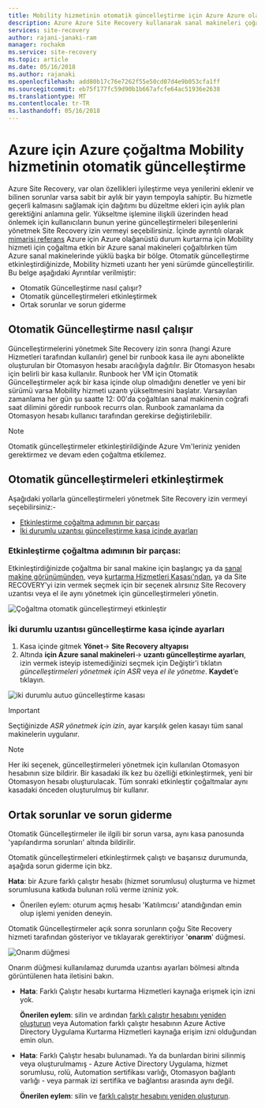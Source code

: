 ```yaml
---
title: Mobility hizmetinin otomatik güncelleştirme için Azure Azure olağanüstü durum kurtarma | Microsoft Docs
description: Azure Azure Site Recovery kullanarak sanal makineleri çoğaltırken Mobility hizmetinin otomatik güncelleştirme genel bir bakış sağlar.
services: site-recovery
author: rajani-janaki-ram
manager: rochakm
ms.service: site-recovery
ms.topic: article
ms.date: 05/16/2018
ms.author: rajanaki
ms.openlocfilehash: add80b17c76e7262f55e50cd07d4e9b053cfa1ff
ms.sourcegitcommit: eb75f177fc59d90b1b667afcfe64ac51936e2638
ms.translationtype: MT
ms.contentlocale: tr-TR
ms.lasthandoff: 05/16/2018
---
```

# <a name="automatic-update-of-the-mobility-service-in-azure-to-azure-replication"></a>Azure için Azure çoğaltma Mobility hizmetinin otomatik güncelleştirme

Azure Site Recovery, var olan özellikleri iyileştirme veya yenilerini eklenir ve bilinen sorunlar varsa sabit bir aylık bir yayın tempoyla sahiptir. Bu hizmetle geçerli kalmasını sağlamak için dağıtımı bu düzeltme ekleri için aylık plan gerektiğini anlamına gelir. Yükseltme işlemine ilişkili üzerinden head önlemek için kullanıcıların bunun yerine güncelleştirmeleri bileşenlerini yönetmek Site Recovery izin vermeyi seçebilirsiniz. İçinde ayrıntılı olarak [mimarisi referans](azure-to-azure-architecture.md) Azure için Azure olağanüstü durum kurtarma için Mobility hizmeti için çoğaltma etkin bir Azure sanal makineleri çoğaltılırken tüm Azure sanal makinelerinde yüklü başka bir bölge. Otomatik güncelleştirme etkinleştirdiğinizde, Mobility hizmeti uzantı her yeni sürümde güncelleştirilir. Bu belge aşağıdaki Ayrıntılar verilmiştir:

- Otomatik Güncelleştirme nasıl çalışır?
- Otomatik güncelleştirmeleri etkinleştirmek
- Ortak sorunlar ve sorun giderme
 
## <a name="how-does-automatic-update-work"></a>Otomatik Güncelleştirme nasıl çalışır

Güncelleştirmelerini yönetmek Site Recovery izin sonra (hangi Azure Hizmetleri tarafından kullanılır) genel bir runbook kasa ile aynı abonelikte oluşturulan bir Otomasyon hesabı aracılığıyla dağıtılır. Bir Otomasyon hesabı için belirli bir kasa kullanılır. Runbook her VM için Otomatik Güncelleştirmeler açık bir kasa içinde olup olmadığını denetler ve yeni bir sürümü varsa Mobility hizmeti uzantı yükseltmesini başlatır. Varsayılan zamanlama her gün şu saatte 12: 00'da çoğaltılan sanal makinenin coğrafi saat dilimini göredir runbook recurrs olan. Runbook zamanlama da Otomasyon hesabı kullanıcı tarafından gerekirse değiştirilebilir. 

> [!NOTE]
> Otomatik güncelleştirmeler etkinleştirildiğinde Azure Vm'leriniz yeniden gerektirmez ve devam eden çoğaltma etkilemez.

## <a name="enable-automatic-updates"></a>Otomatik güncelleştirmeleri etkinleştirmek

Aşağıdaki yollarla güncelleştirmeleri yönetmek Site Recovery izin vermeyi seçebilirsiniz:-

- [Etkinleştirme çoğaltma adımının bir parçası](#as-part-of-the-enable-replication-step)
- [İki durumlu uzantısı güncelleştirme kasa içinde ayarları](#toggle-the-extension-update-settings-inside-the-vault)

### <a name="as-part-of-the-enable-replication-step"></a>Etkinleştirme çoğaltma adımının bir parçası:

Etkinleştirdiğinizde çoğaltma bir sanal makine için başlangıç ya da [sanal makine görünümünden](azure-to-azure-quickstart.md), veya [kurtarma Hizmetleri Kasası'ndan](azure-to-azure-how-to-enable-replication.md), ya da Site RECOVERY'yi izin vermek seçmek için bir seçenek alırsınız Site Recovery uzantısı veya el ile aynı yönetmek için güncelleştirmeleri yönetin.

![Çoğaltma otomatik güncelleştirmeyi etkinleştir](./media/azure-to-azure-autoupdate/enable-rep.png)

### <a name="toggle-the-extension-update-settings-inside-the-vault"></a>İki durumlu uzantısı güncelleştirme kasa içinde ayarları

1. Kasa içinde gitmek **Yönet**-> **Site Recovery altyapısı**
2. Altında **için Azure sanal makineleri**-> **uzantı güncelleştirme ayarları**, izin vermek isteyip istemediğinizi seçmek için Değiştir'i tıklatın *güncelleştirmeleri yönetmek için ASR* veya *el ile yönetme*. **Kaydet**’e tıklayın.

![iki durumlu autuo güncelleştirme kasası](./media/azure-to-azure-autoupdate/vault-toggle.png)

> [!Important] 
> Seçtiğinizde *ASR yönetmek için izin*, ayar karşılık gelen kasayı tüm sanal makinelerin uygulanır.


> [!Note] 
> Her iki seçenek, güncelleştirmeleri yönetmek için kullanılan Otomasyon hesabının size bildirir. Bir kasadaki ilk kez bu özelliği etkinleştirmek, yeni bir Otomasyon hesabı oluşturulacak. Tüm sonraki etkinleştir çoğaltmalar aynı kasadaki önceden oluşturulmuş bir kullanır.

## <a name="common-issues--troubleshooting"></a>Ortak sorunlar ve sorun giderme

Otomatik Güncelleştirmeler ile ilgili bir sorun varsa, aynı kasa panosunda 'yapılandırma sorunları' altında bildirilir. 

Otomatik güncelleştirmeleri etkinleştirmek çalıştı ve başarısız durumunda, aşağıda sorun giderme için bkz.

**Hata**: bir Azure farklı çalıştır hesabı (hizmet sorumlusu) oluşturma ve hizmet sorumlusuna katkıda bulunan rolü verme izniniz yok. 
- Önerilen eylem: oturum açmış hesabı 'Katılımcısı' atandığından emin olup işlemi yeniden deneyin.
 
Otomatik Güncelleştirmeler açık sonra sorunların çoğu Site Recovery hizmeti tarafından gösteriyor ve tıklayarak gerektiriyor '**onarım**' düğmesi.

![Onarım düğmesi](./media/azure-to-azure-autoupdate/repair.png)

Onarım düğmesi kullanılamaz durumda uzantısı ayarları bölmesi altında görüntülenen hata iletisini bakın.

 - **Hata**: Farklı Çalıştır hesabı kurtarma Hizmetleri kaynağa erişmek için izni yok.

    **Önerilen eylem**: silin ve ardından [farklı çalıştır hesabını yeniden oluşturun](https://docs.microsoft.com/en-us/azure/automation/automation-create-runas-account) veya Automation farklı çalıştır hesabının Azure Active Directory Uygulama Kurtarma Hizmetleri kaynağa erişim izni olduğundan emin olun.

- **Hata**: Farklı Çalıştır hesabı bulunamadı. Ya da bunlardan birini silinmiş veya oluşturulmamış - Azure Active Directory Uygulama, hizmet sorumlusu, rolü, Automation sertifikası varlığı, Otomasyon bağlantı varlığı - veya parmak izi sertifika ve bağlantısı arasında aynı değil. 

    **Önerilen eylem**: silin ve [farklı çalıştır hesabını yeniden oluşturun](https://docs.microsoft.com/en-us/azure/automation/automation-create-runas-account).

